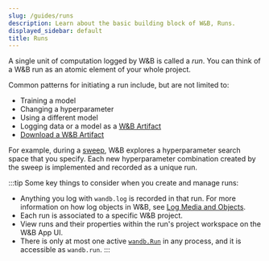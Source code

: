 ```yaml
---
slug: /guides/runs
description: Learn about the basic building block of W&B, Runs.
displayed_sidebar: default
title: Runs
---
```


A single unit of computation logged by W&B is called a *run*. You can think of a W&B run as an atomic element of your whole project. 

Common patterns for initiating a run include, but are not limited to: 

* Training a model
* Changing a hyperparameter
* Using a different model
* Logging data or a model as a [W&B Artifact](../artifacts/intro.md)
* [Download a W&B Artifact](../artifacts/download-and-use-an-artifact.md)


For example, during a [sweep](../sweeps/intro.md), W&B explores a hyperparameter search space that you specify. Each new hyperparameter combination created by the sweep is implemented and recorded as a unique run. 


:::tip
Some key things to consider when you create and manage runs:
* Anything you log with `wandb.log` is recorded in that run.  For more information on how log objects in W&B, see [Log Media and Objects](../track/log/intro.md). 
* Each run is associated to a specific W&B project.
* View runs and their properties within the run's project workspace on the W&B App UI.
* There is only at most one active [`wandb.Run`](../../ref/python/run.md) in any process,
and it is accessible as `wandb.run`.
:::
